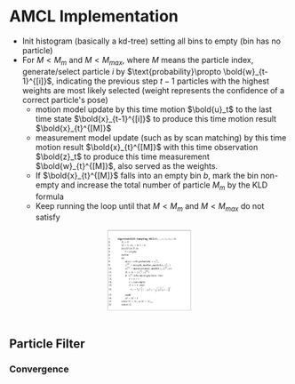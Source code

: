 # AMCL Implementation

* Init histogram (basically a kd-tree) setting all bins to empty (bin has no particle)
* For $M<M_{m}$ and $M<M_{max}$, where $M$ means the particle index, generate/select particle $i$ by $\text{probability}\propto \bold{w}_{t-1}^{[i]}$, indicating the previous step $t-1$ particles with the highest weights are most likely selected (weight represents the confidence of a correct particle's pose)
  * motion model update by this time motion $\bold{u}_t$ to the last time state $\bold{x}_{t-1}^{[i]}$ to produce this time motion result $\bold{x}_{t}^{[M]}$
  * measurement model update (such as by scan matching) by this time motion result $\bold{x}_{t}^{[M]}$ with this time observation $\bold{z}_t$ to produce this time measurement $\bold{w}_{t}^{[M]}$, also served as the weights.
  * If $\bold{x}_{t}^{[M]}$ falls into an empty bin $b$, mark the bin non-empty and increase the total number of particle $M_{m}$ by the KLD formula
  * Keep running the loop until that $M<M_{m}$ and $M<M_{max}$ do not satisfy

<div style="display: flex; justify-content: center;">
      <img src="imgs/kld_sampling_mcl.png" width="30%" height="30%" alt="kld_sampling_mcl" />
</div>
</br>

## Particle Filter

### Convergence

